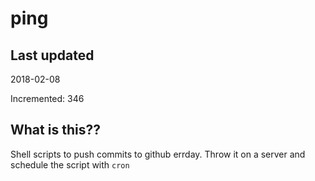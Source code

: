 # ping

## Last updated
2018-02-08

Incremented: 346

## What is this??
Shell scripts to push commits to github errday. Throw it on a server and schedule the script with `cron`
